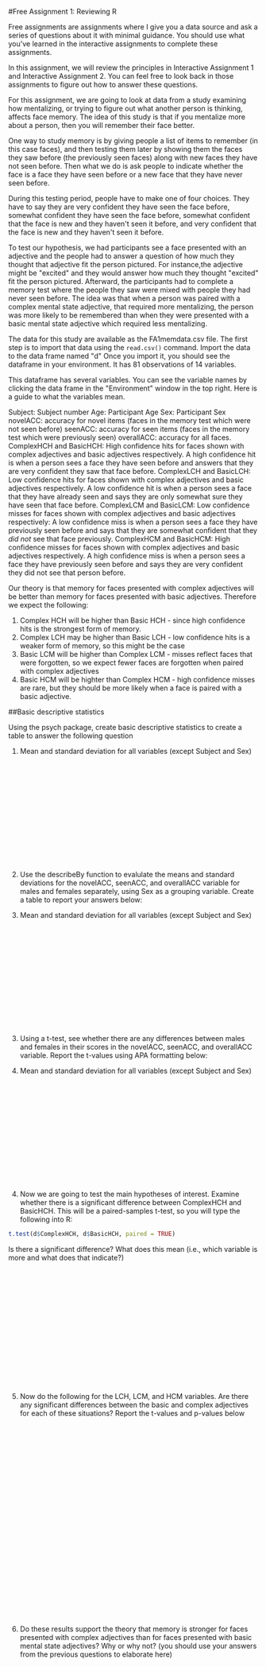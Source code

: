 
#Free Assignment 1: Reviewing R

Free assignments are assignments where I give you a data source and ask a series of questions about it with minimal guidance. You should use what you've learned in the interactive assignments to complete these assignments.

In this assignment, we will review the principles in Interactive Assignment 1 and Interactive Assignment 2. You can feel free to look back in those assignments to figure out how to answer these questions.

For this assignment, we are going to look at data from a study examining how mentalizing, or trying to figure out what another person is thinking, affects face memory. The idea of this study is that if you mentalize more about a person, then you will remember their face better.

One way to study memory is by giving people a list of items to remember (in this case faces), and then testing them later by showing them the faces they saw before (the previously seen faces) along with new faces they have not seen before. Then what we do is ask people to indicate whether the face is a face they have seen before or a new face that they have never seen before. 

During this testing period, people have to make one of four choices. They have to say they are very confident they have seen the face before, somewhat confident they have seen the face before, somewhat confident that the face is new and they haven't seen it before, and very confident that the face is new and they haven't seen it before.

To test our hypothesis, we had participants see a face presented with an adjective and the people had to answer a question of how much they thought that adjective fit the person pictured. For instance,the adjective might be "excited" and they would answer how much they thought "excited" fit the person pictured. Afterward, the participants had to complete a memory test where the people they saw were mixed with people they had never seen before. The idea was that when a person was paired with a complex mental state adjective, that required more mentalizing, the person was more likely to be remembered than when they were presented with a basic mental state adjective which required less mentalizing.

The data for this study are available as the FA1memdata.csv file. The first step is to import that data using the `read.csv()` command. Import the data to the data frame named "d" Once you import it, you should see the dataframe in your environment. It has 81 observations of 14 variables.




This dataframe has several variables. You can see the variable names by clicking the data frame in the "Environment" window in the top right. Here is a guide to what the variables mean.

Subject: Subject number
Age: Participant Age
Sex: Participant Sex
novelACC: accuracy for novel items (faces in the memory test which were not seen before)
seenACC: accuracy for seen items (faces in the memory test which were previously seen)
overallACC: accuracy for all faces.
ComplexHCH and BasicHCH: High confidence hits for faces shown with complex adjectives and basic adjectives respectively. A high confidence hit is when a person sees a face they have seen before and answers that they are very confident they saw that face before.
ComplexLCH and BasicLCH: Low confidence hits for faces shown with complex adjectives and basic adjectives respectively. A low confidence hit is when a person sees a face that they have already seen and says they are only somewhat sure they have seen that face before.
ComplexLCM and BasicLCM: Low confidence misses for faces shown with complex adjectives and basic adjectives respectively: A low confidence miss is when a person sees a face they have previously seen before and says that they are somewhat confident that they *did not* see that face previously.
ComplexHCM and BasicHCM: High confidence misses for faces shown with complex adjectives and basic adjectives respectively. A high confidence miss is when a person sees a face they have previously seen before and says they are very confident they did not see that person before.

Our theory is that memory for faces presented with complex adjectives will be better than memory for faces presented with basic adjectives. Therefore we expect the following:

1. Complex HCH will be higher than Basic HCH - since high confidence hits is the strongest form of memory.
2. Complex LCH may be higher than Basic LCH - low confidence hits is a weaker form of memory, so this might be the case
3. Basic LCM will be higher than Complex LCM - misses reflect faces that were forgotten, so we expect fewer faces are forgotten when paired with complex adjectives
4. Basic HCM will be highter than Complex HCM - high confidence misses are rare, but they should be more likely when a face is paired with a basic adjective.

##Basic descriptive statistics

Using the psych package, create basic descriptive statistics to create a table to answer the following question

1. Mean and standard deviation for all variables (except Subject and Sex)
&nbsp;

&nbsp;

&nbsp;

&nbsp;

&nbsp;

&nbsp;

&nbsp;

&nbsp;

2. Use the describeBy function to evalulate the means and standard deviations for the novelACC, seenACC, and overallACC variable for males and females separately, using Sex as a grouping variable. Create a table to report your answers below:


1. Mean and standard deviation for all variables (except Subject and Sex)
&nbsp;

&nbsp;

&nbsp;

&nbsp;

&nbsp;

&nbsp;

&nbsp;

&nbsp;

3. Using a t-test, see whether there are any differences between males and females in their scores in the novelACC, seenACC, and overallACC variable. Report the t-values using APA formatting below:


1. Mean and standard deviation for all variables (except Subject and Sex)
&nbsp;

&nbsp;

&nbsp;

&nbsp;

&nbsp;

&nbsp;

&nbsp;

&nbsp;

4. Now we are going to test the main hypotheses of interest. Examine whether there is a significant difference between ComplexHCH and BasicHCH. This will be a paired-samples t-test, so you will type the following into R:


```r
t.test(d$ComplexHCH, d$BasicHCH, paired = TRUE)
```

Is there a significant difference? What does this mean (i.e., which variable is more and what does that indicate?)

&nbsp;

&nbsp;

&nbsp;

&nbsp;

&nbsp;

&nbsp;

&nbsp;

&nbsp;

5. Now do the following for the LCH, LCM, and HCM variables. Are there any significant differences between the basic and complex adjectives for each of these situations? Report the t-values and p-values below


&nbsp;

&nbsp;

&nbsp;

&nbsp;

&nbsp;

&nbsp;

&nbsp;

&nbsp;



&nbsp;

&nbsp;

&nbsp;

&nbsp;

&nbsp;

6. Do these results support the theory that memory is stronger for faces presented with complex adjectives than for faces presented with basic mental state adjectives? Why or why not? (you should use your answers from the previous questions to elaborate here)


&nbsp;

&nbsp;

&nbsp;

&nbsp;

&nbsp;

&nbsp;

&nbsp;

&nbsp;

&nbsp;

&nbsp;

&nbsp;

&nbsp;

&nbsp;
